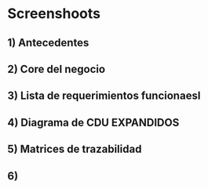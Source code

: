 # Screenshoots

## 1) Antecedentes


## 2) Core del negocio

## 3) Lista de requerimientos funcionaesl

## 4) Diagrama de CDU EXPANDIDOS

## 5) Matrices de trazabilidad

## 6)
